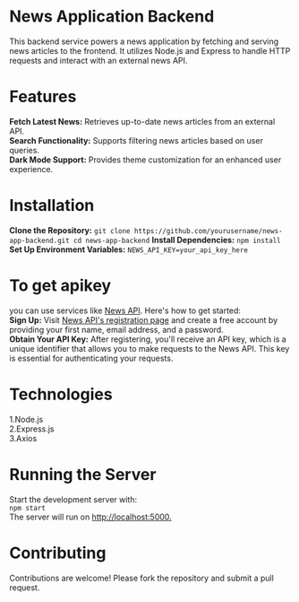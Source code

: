 # News Application Backend
This backend service powers a news application by fetching and serving news articles to the frontend. It utilizes Node.js and Express to handle HTTP requests and interact with an external news API.
# Features
**Fetch Latest News:** Retrieves up-to-date news articles from an external API.  
**Search Functionality:** Supports filtering news articles based on user queries.  
**Dark Mode Support:** Provides theme customization for an enhanced user experience.  
# Installation
**Clone the Repository:** `git clone https://github.com/yourusername/news-app-backend.git
cd news-app-backend`
**Install Dependencies:**
`npm install`  
**Set Up Environment Variables:**
`NEWS_API_KEY=your_api_key_here`
# To get apikey
 you can use services like [News API](url). Here's how to get started:  
**Sign Up:** Visit [News API's registration page](url) and create a free account by providing your first name, email address, and a password.  
**Obtain Your API Key:** After registering, you'll receive an API key, which is a unique identifier that allows you to make requests to the News API. This key is essential for authenticating your requests.  
# Technologies  
1.Node.js  
2.Express.js  
3.Axios  
# Running the Server  
Start the development server with:  
`npm start`  
The server will run on [http://localhost:5000.](url)  
# Contributing  
Contributions are welcome! Please fork the repository and submit a pull request.
